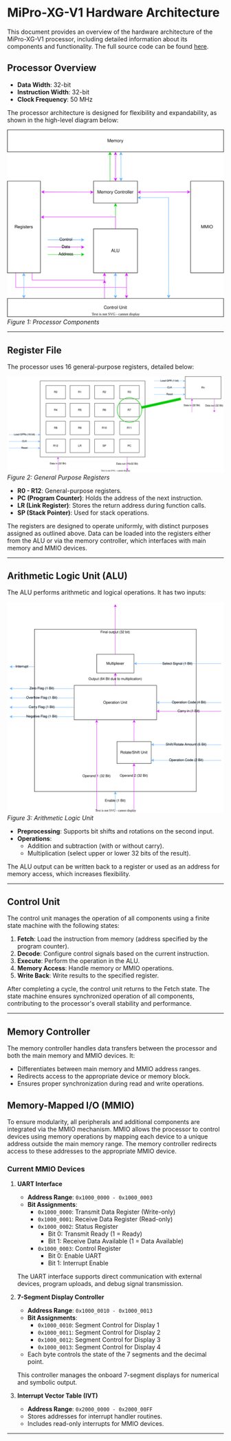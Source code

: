 # MiPro-XG-V1 Hardware Architecture

This document provides an overview of the hardware architecture of the MiPro-XG-V1 processor, including detailed information about its components and functionality. The full source code can be found [here](https://github.com/Sanotsch2003/MiPro-XG-V1/tree/main/src/Hardware/MiPro-XG-V1/MiPro-XG-V1.srcs/sources_1/new).

## Processor Overview

- **Data Width**: 32-bit
- **Instruction Width**: 32-bit
- **Clock Frequency**: 50 MHz

The processor architecture is designed for flexibility and expandability, as shown in the high-level diagram below:

![Processor Components](/docs/HardwareArchitectureImages/HighLevelHardwareArchitecture.drawio.svg)
*Figure 1: Processor Components*

---

## Register File

The processor uses 16 general-purpose registers, detailed below:

![Registers](/docs/HardwareArchitectureImages/GPRs.drawio.svg)
*Figure 2: General Purpose Registers*

- **R0 - R12**: General-purpose registers.
- **PC (Program Counter)**: Holds the address of the next instruction.
- **LR (Link Register)**: Stores the return address during function calls.
- **SP (Stack Pointer)**: Used for stack operations.

The registers are designed to operate uniformly, with distinct purposes assigned as outlined above. Data can be loaded into the registers either from the ALU or via the memory controller, which interfaces with main memory and MMIO devices.

---

## Arithmetic Logic Unit (ALU)

The ALU performs arithmetic and logical operations. It has two inputs:

![ALU](/docs/HardwareArchitectureImages/ALU.drawio.svg)
*Figure 3: Arithmetic Logic Unit*

- **Preprocessing**: Supports bit shifts and rotations on the second input.
- **Operations**:
  - Addition and subtraction (with or without carry).
  - Multiplication (select upper or lower 32 bits of the result).

The ALU output can be written back to a register or used as an address for memory access, which increases flexibility.

---

## Control Unit

The control unit manages the operation of all components using a finite state machine with the following states:

1. **Fetch**: Load the instruction from memory (address specified by the program counter).
2. **Decode**: Configure control signals based on the current instruction.
3. **Execute**: Perform the operation in the ALU.
4. **Memory Access**: Handle memory or MMIO operations.
5. **Write Back**: Write results to the specified register.

After completing a cycle, the control unit returns to the Fetch state. The state machine ensures synchronized operation of all components, contributing to the processor's overall stability and performance.

---

## Memory Controller

The memory controller handles data transfers between the processor and both the main memory and MMIO devices. It:

- Differentiates between main memory and MMIO address ranges.
- Redirects access to the appropriate device or memory block.
- Ensures proper synchronization during read and write operations.

## Memory-Mapped I/O (MMIO)

To ensure modularity, all peripherals and additional components are integrated via the MMIO mechanism. MMIO allows the processor to control devices using memory operations by mapping each device to a unique address outside the main memory range. The memory controller redirects access to these addresses to the appropriate MMIO device.

### Current MMIO Devices

1. **UART Interface**
   - **Address Range**: `0x1000_0000 - 0x1000_0003`
   - **Bit Assignments**:
     - `0x1000_0000`: Transmit Data Register (Write-only)
     - `0x1000_0001`: Receive Data Register (Read-only)
     - `0x1000_0002`: Status Register
       - Bit 0: Transmit Ready (1 = Ready)
       - Bit 1: Receive Data Available (1 = Data Available)
     - `0x1000_0003`: Control Register
       - Bit 0: Enable UART
       - Bit 1: Interrupt Enable
   
   The UART interface supports direct communication with external devices, program uploads, and debug signal transmission.

2. **7-Segment Display Controller**
   - **Address Range**: `0x1000_0010 - 0x1000_0013`
   - **Bit Assignments**:
     - `0x1000_0010`: Segment Control for Display 1
     - `0x1000_0011`: Segment Control for Display 2
     - `0x1000_0012`: Segment Control for Display 3
     - `0x1000_0013`: Segment Control for Display 4
   - Each byte controls the state of the 7 segments and the decimal point.
   
   This controller manages the onboard 7-segment displays for numerical and symbolic output.

3. **Interrupt Vector Table (IVT)**
   - **Address Range**: `0x2000_0000 - 0x2000_00FF`
   - Stores addresses for interrupt handler routines.
   - Includes read-only interrupts for MMIO devices.

---

